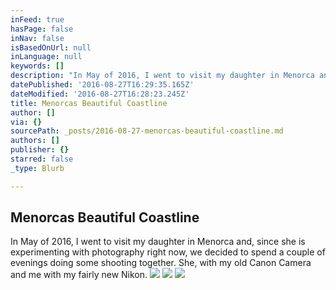 ```yaml
---
inFeed: true
hasPage: false
inNav: false
isBasedOnUrl: null
inLanguage: null
keywords: []
description: "In May of 2016, I went to visit my daughter in Menorca and, since she is experimenting with photography right now, we decided to spend a couple of evenings doing some shooting together. She, with my old Canon Camera and me with my fairly new Nikon. \_"
datePublished: '2016-08-27T16:29:35.165Z'
dateModified: '2016-08-27T16:28:23.245Z'
title: Menorcas Beautiful Coastline
author: []
via: {}
sourcePath: _posts/2016-08-27-menorcas-beautiful-coastline.md
authors: []
publisher: {}
starred: false
_type: Blurb

---
```

## Menorcas Beautiful Coastline

In May of 2016, I went to visit my daughter in Menorca and, since she is experimenting with photography right now, we decided to spend a couple of evenings doing some shooting together. She, with my old Canon Camera and me with my fairly new Nikon.  ![](https://the-grid-user-content.s3-us-west-2.amazonaws.com/c549cfb1-456d-4b22-b652-2b89d1fc5593.jpg)
![](https://the-grid-user-content.s3-us-west-2.amazonaws.com/a17b180e-a792-4193-aab9-6b7badf1a7ce.jpg)
![](https://the-grid-user-content.s3-us-west-2.amazonaws.com/5c4d7742-0bff-44c9-8b17-e5f6ae26a7bf.jpg)